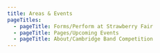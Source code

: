 ```yaml
---
title: Areas & Events
pageTitles:
  - pageTitle: Forms/Perform at Strawberry Fair
  - pageTitle: Pages/Upcoming Events
  - pageTitle: About/Cambridge Band Competition
---
```


